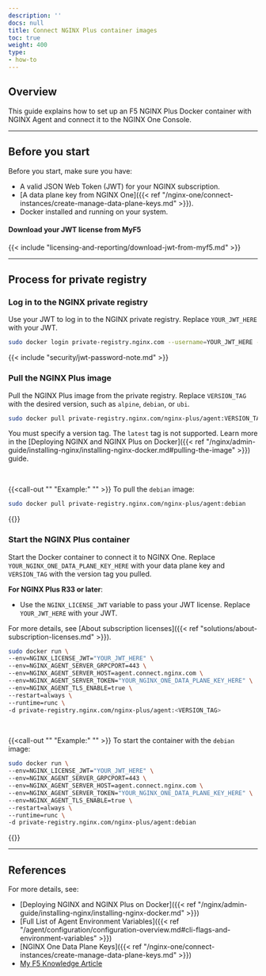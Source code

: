 ```yaml
---
description: ''
docs: null
title: Connect NGINX Plus container images
toc: true
weight: 400
type:
- how-to
---
```


## Overview

This guide explains how to set up an F5 NGINX Plus Docker container with NGINX Agent and connect it to the NGINX One Console.

---

## Before you start

Before you start, make sure you have:

- A valid JSON Web Token (JWT) for your NGINX subscription.
- [A data plane key from NGINX One]({{< ref "/nginx-one/connect-instances/create-manage-data-plane-keys.md" >}}).
- Docker installed and running on your system.

#### Download your JWT license from MyF5

{{< include "licensing-and-reporting/download-jwt-from-myf5.md" >}}

---

## Process for private registry

### Log in to the NGINX private registry

Use your JWT to log in to the NGINX private registry. Replace `YOUR_JWT_HERE` with your JWT.

```sh
sudo docker login private-registry.nginx.com --username=YOUR_JWT_HERE --password=none
```

{{< include "security/jwt-password-note.md" >}}

### Pull the NGINX Plus image

Pull the NGINX Plus image from the private registry. Replace `VERSION_TAG` with the desired version, such as `alpine`, `debian`, or `ubi`.

```sh
sudo docker pull private-registry.nginx.com/nginx-plus/agent:VERSION_TAG
```

You must specify a version tag. The `latest` tag is not supported. Learn more in the [Deploying NGINX and NGINX Plus on Docker]({{< ref "/nginx/admin-guide/installing-nginx/installing-nginx-docker.md#pulling-the-image" >}}) guide.

<br>

{{<call-out "" "Example:" "" >}}
To pull the `debian` image:

```sh
sudo docker pull private-registry.nginx.com/nginx-plus/agent:debian
```
{{</call-out>}}

### Start the NGINX Plus container

Start the Docker container to connect it to NGINX One. Replace `YOUR_NGINX_ONE_DATA_PLANE_KEY_HERE` with your data plane key and `VERSION_TAG` with the version tag you pulled.

**For NGINX Plus R33 or later**:

- Use the `NGINX_LICENSE_JWT` variable to pass your JWT license. Replace `YOUR_JWT_HERE` with your JWT.

For more details, see [About subscription licenses]({{< ref "solutions/about-subscription-licenses.md" >}}).

```sh
sudo docker run \
--env=NGINX_LICENSE_JWT="YOUR_JWT_HERE" \
--env=NGINX_AGENT_SERVER_GRPCPORT=443 \
--env=NGINX_AGENT_SERVER_HOST=agent.connect.nginx.com \
--env=NGINX_AGENT_SERVER_TOKEN="YOUR_NGINX_ONE_DATA_PLANE_KEY_HERE" \
--env=NGINX_AGENT_TLS_ENABLE=true \
--restart=always \
--runtime=runc \
-d private-registry.nginx.com/nginx-plus/agent:<VERSION_TAG>
```

<br>

{{<call-out "" "Example:" "" >}}
To start the container with the `debian` image:

```sh
sudo docker run \
--env=NGINX_LICENSE_JWT="YOUR_JWT_HERE" \
--env=NGINX_AGENT_SERVER_GRPCPORT=443 \
--env=NGINX_AGENT_SERVER_HOST=agent.connect.nginx.com \
--env=NGINX_AGENT_SERVER_TOKEN="YOUR_NGINX_ONE_DATA_PLANE_KEY_HERE" \
--env=NGINX_AGENT_TLS_ENABLE=true \
--restart=always \
--runtime=runc \
-d private-registry.nginx.com/nginx-plus/agent:debian
```

{{</call-out>}}

---

## References

For more details, see:

- [Deploying NGINX and NGINX Plus on Docker]({{< ref "/nginx/admin-guide/installing-nginx/installing-nginx-docker.md" >}})
- [Full List of Agent Environment Variables]({{< ref "/agent/configuration/configuration-overview.md#cli-flags-and-environment-variables" >}})
- [NGINX One Data Plane Keys]({{< ref "/nginx-one/connect-instances/create-manage-data-plane-keys.md" >}})
- [My F5 Knowledge Article](https://my.f5.com/manage/s/article/K000090257)
